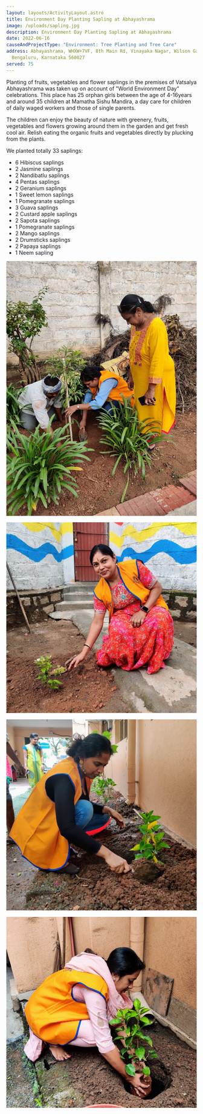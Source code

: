 ```yaml
---
layout: layouts/ActivityLayout.astro
title: Environment Day Planting Sapling at Abhayashrama
image: /uploads/sapling.jpg
description: Environment Day Planting Sapling at Abhayashrama
date: 2022-06-16
causeAndProjectType: "Environment: Tree Planting and Tree Care"
address: Abhayashrama, WHXW+7VF, 8th Main Rd, Vinayaka Nagar, Wilson Garden,
  Bengaluru, Karnataka 560027
served: 75
---
```

Planting of fruits, vegetables and flower saplings in the premises of Vatsalya Abhayashrama was taken up on account of "World Environment Day" celebrations. This place has 25 orphan girls between the age of 4-16years and around 35 children at Mamatha Sishu Mandira, a day care for children of daily waged workers and those of single parents.

The children can enjoy the beauty of nature with greenery, fruits, vegetables and flowers growing around them in the garden and get fresh cool air. Relish eating the organic fruits and vegetables directly by plucking from the plants. 

We planted totally 33 saplings:

* 6 Hibiscus saplings
* 2 Jasmine saplings
* 2 Nandibatlu saplings
* 4 Pentas saplings
* 2 Geranium saplings
* 1 Sweet lemon saplings
* 1 Pomegranate saplings
* 3 Guava saplings
* 2 Custard apple saplings
* 2 Sapota saplings
* 1 Pomegranate saplings
* 2 Mango saplings
* 2 Drumsticks saplings
* 2 Papaya saplings
* 1 Neem sapling

![Planting of saplings](/uploads/img_20220615_124515.jpg "Planting of saplings")

![Planting of saplings](/uploads/img_20220615_121919_2.jpg "Planting of saplings")

![Planting of saplings](/uploads/img_20220615_114538_2.jpg "Planting of saplings")

![Planting of saplings](/uploads/img_20220615_114014_2.jpg "Planting of saplings")